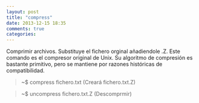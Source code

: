 ```yaml
---
layout: post
title: "compress"
date: 2013-12-15 18:35
comments: true
categories: 
---
```

Comprimir archivos. Substituye el fichero orginal añadiendole .Z. Este comando es el compresor original de Unix. Su algoritmo de compresión es bastante primitivo, pero se mantiene por razones históricas de compatibilidad.

>~$ compress fichero.txt (Creará fichero.txt.Z)

>~$ uncompress fichero.txt.Z (Descomprmir)

